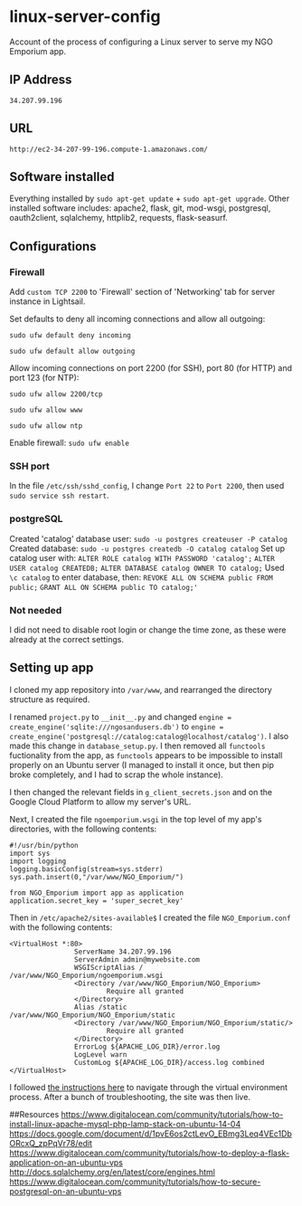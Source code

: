 # linux-server-config
Account of the process of configuring a Linux server to serve my NGO Emporium app.

## IP Address
`34.207.99.196`
## URL
`http://ec2-34-207-99-196.compute-1.amazonaws.com/`


## Software installed
Everything installed by `sudo apt-get update` + `sudo apt-get upgrade`.
Other installed software includes: apache2, flask, git, mod-wsgi, postgresql, oauth2client, sqlalchemy, httplib2, requests, flask-seasurf.


## Configurations
### Firewall
Add `custom TCP 2200` to 'Firewall' section of 'Networking' tab for server instance in Lightsail.

Set defaults to deny all incoming connections and allow all outgoing:

`sudo ufw default deny incoming`

`sudo ufw default allow outgoing`

Allow incoming connections on port 2200 (for SSH), port 80 (for HTTP) and port 123 (for NTP):

`sudo ufw allow 2200/tcp`

`sudo ufw allow www`

`sudo ufw allow ntp`

Enable firewall:
`sudo ufw enable`

### SSH port

In the file `/etc/ssh/sshd_config`, I change `Port 22` to `Port 2200`, then used `sudo service ssh restart`.

### postgreSQL
Created 'catalog' database user: `sudo -u postgres createuser -P catalog`
Created database: `sudo -u postgres createdb -O catalog catalog`
Set up catalog user with:
`ALTER ROLE catalog WITH PASSWORD 'catalog';`
`ALTER USER catalog CREATEDB;`
`ALTER DATABASE catalog OWNER TO catalog;`
Used `\c catalog` to enter database, then:
`REVOKE ALL ON SCHEMA public FROM public;`
`GRANT ALL ON SCHEMA public TO catalog;'`

### Not needed
I did not need to disable root login or change the time zone, as these were already at the correct settings.


## Setting up app
I cloned my app repository into `/var/www`, and rearranged the directory structure as required.

I renamed `project.py` to `__init__.py` and changed `engine = create_engine('sqlite:///ngosandusers.db')` to `engine = create_engine('postgresql://catalog:catalog@localhost/catalog')`. I also made this change in `database_setup.py`. I then removed all `functools` fuctionality from the app, as `functools` appears to be impossible to install properly on an Ubuntu server (I managed to install it once, but then pip broke completely, and I had to scrap the whole instance).

I then changed the relevant fields in `g_client_secrets.json` and on the Google Cloud Platform to allow my server's URL.

Next, I created the file `ngoemporium.wsgi` in the top level of my app's directories, with the following contents:

```
#!/usr/bin/python
import sys
import logging
logging.basicConfig(stream=sys.stderr)
sys.path.insert(0,"/var/www/NGO_Emporium/")

from NGO_Emporium import app as application
application.secret_key = 'super_secret_key'
```

Then in `/etc/apache2/sites-available$` I created the file `NGO_Emporium.conf` with the following contents:

```
<VirtualHost *:80>
                ServerName 34.207.99.196
                ServerAdmin admin@mywebsite.com
                WSGIScriptAlias / /var/www/NGO_Emporium/ngoemporium.wsgi
                <Directory /var/www/NGO_Emporium/NGO_Emporium>
                        Require all granted
                </Directory>
                Alias /static /var/www/NGO_Emporium/NGO_Emporium/static
                <Directory /var/www/NGO_Emporium/NGO_Emporium/static/>
                        Require all granted
                </Directory>
                ErrorLog ${APACHE_LOG_DIR}/error.log
                LogLevel warn
                CustomLog ${APACHE_LOG_DIR}/access.log combined
</VirtualHost>
```

I followed [the instructions here](https://www.digitalocean.com/community/tutorials/how-to-deploy-a-flask-application-on-an-ubuntu-vps) to navigate through the virtual environment process. After a bunch of troubleshooting, the site was then live.

##Resources
https://www.digitalocean.com/community/tutorials/how-to-install-linux-apache-mysql-php-lamp-stack-on-ubuntu-14-04
https://docs.google.com/document/d/1pvE6os2ctLevO_EBmg3Leq4VEc1DbORcxQ_zpPqVr78/edit
https://www.digitalocean.com/community/tutorials/how-to-deploy-a-flask-application-on-an-ubuntu-vps
http://docs.sqlalchemy.org/en/latest/core/engines.html
https://www.digitalocean.com/community/tutorials/how-to-secure-postgresql-on-an-ubuntu-vps
